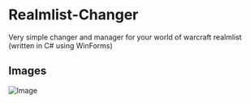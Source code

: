 Realmlist-Changer
=================

Very simple changer and manager for your world of warcraft realmlist (written in C# using WinForms)

Images
------
![Image](http://i.imgur.com/73BJmn3.png)
